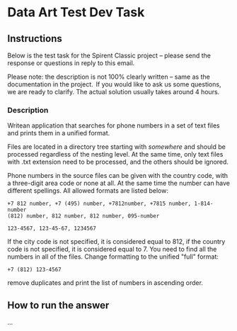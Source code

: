# Data Art Test Dev Task

## Instructions

Below is the test task for the Spirent Classic project – please send the response or questions in reply to this email.

Please note: the description is not 100% clearly written – same as the documentation in the project.  If you would like to ask us some questions, we are ready to clarify. The actual solution usually takes around 4 hours.

### Description

Writean application that searches for phone numbers in a set of text files and prints them in a unified format.

Files are located in a directory tree starting with _somewhere_ and should be processed regardless of the nesting level. At the same time, only text files with .txt extension need to be processed, and the others should be ignored.

Phone numbers in the source files can be given with the country code, with a three-digit area code or none at all. At the same time the number can have different spellings. All allowed formats are listed below:

```text
+7 812 number, +7 (495) number, +7812number, +7815 number, 1-814-number
(812) number, 812 number, 812 number, 095-number

123-4567, 123-45-67, 1234567
```

If the city code is not specified, it is considered equal to 812, if the country code is not specified, it is considered equal to 7. You need to find all the numbers in all of the files. Change formatting to the unified "full" format:

```text
+7 (812) 123-4567
```

remove duplicates and print the list of numbers in ascending order.

## How to run the answer

...
